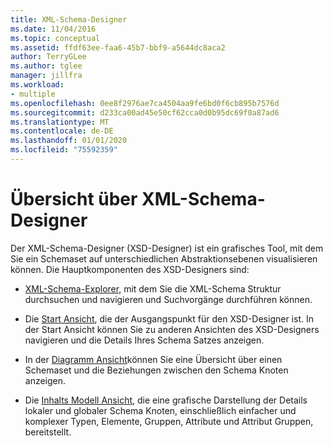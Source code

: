 ```yaml
---
title: XML-Schema-Designer
ms.date: 11/04/2016
ms.topic: conceptual
ms.assetid: ffdf63ee-faa6-45b7-bbf9-a5644dc8aca2
author: TerryGLee
ms.author: tglee
manager: jillfra
ms.workload:
- multiple
ms.openlocfilehash: 0ee8f2976ae7ca4504aa9fe6bd0f6cb895b7576d
ms.sourcegitcommit: d233ca00ad45e50cf62cca0d0b95dc69f0a87ad6
ms.translationtype: MT
ms.contentlocale: de-DE
ms.lasthandoff: 01/01/2020
ms.locfileid: "75592359"
---
```

# <a name="xml-schema-designer-overview"></a>Übersicht über XML-Schema-Designer

Der XML-Schema-Designer (XSD-Designer) ist ein grafisches Tool, mit dem Sie ein Schemaset auf unterschiedlichen Abstraktionsebenen visualisieren können. Die Hauptkomponenten des XSD-Designers sind:

- [XML-Schema-Explorer](../xml-tools/xml-schema-explorer.md), mit dem Sie die XML-Schema Struktur durchsuchen und navigieren und Suchvorgänge durchführen können.

- Die [Start Ansicht](../xml-tools/start-view.md), die der Ausgangspunkt für den XSD-Designer ist. In der Start Ansicht können Sie zu anderen Ansichten des XSD-Designers navigieren und die Details Ihres Schema Satzes anzeigen.

- In der [Diagramm Ansicht](../xml-tools/graph-view.md)können Sie eine Übersicht über einen Schemaset und die Beziehungen zwischen den Schema Knoten anzeigen.

- Die [Inhalts Modell Ansicht](../xml-tools/content-model-view.md), die eine grafische Darstellung der Details lokaler und globaler Schema Knoten, einschließlich einfacher und komplexer Typen, Elemente, Gruppen, Attribute und Attribut Gruppen, bereitstellt.
